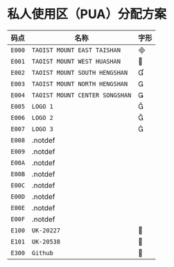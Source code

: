 # 私人使用区（PUA）分配方案

|码点|名称|字形|
|-|-|-|
|`E000`|`TAOIST MOUNT EAST TAISHAN`||
|`E001`|`TAOIST MOUNT WEST HUASHAN`||
|`E002`|`TAOIST MOUNT SOUTH HENGSHAN`||
|`E003`|`TAOIST MOUNT NORTH HENGSHAN`||
|`E004`|`TAOIST MOUNT CENTER SONGSHAN`||
|`E005`|`LOGO 1`||
|`E006`|`LOGO 2`||
|`E007`|`LOGO 3`||
|`E008`|.notdef||
|`E009`|.notdef||
|`E00A`|.notdef||
|`E00B`|.notdef||
|`E00C`|.notdef||
|`E00D`|.notdef||
|`E00E`|.notdef||
|`E00F`|.notdef||
|`E100`|`UK-20227`||
|`E101`|`UK-20538`||
|`E300`|`Github`||
